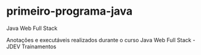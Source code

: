 # primeiro-programa-java
Java Web Full Stack

Anotações e executáveis realizados durante o curso Java Web Full Stack - JDEV Trainamentos
